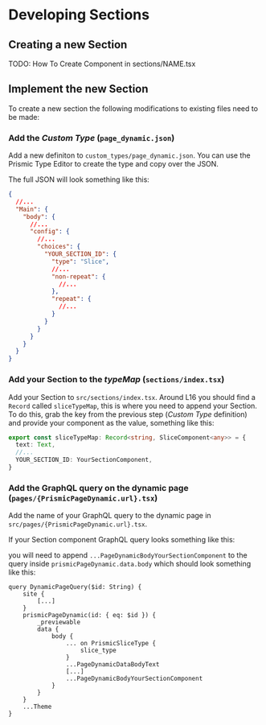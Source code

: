 # Developing Sections

## Creating a new Section

TODO: How To Create Component in sections/NAME.tsx

## Implement the new Section

To create a new section the following modifications to existing files need to be made:

### Add the _Custom Type_ (`page_dynamic.json`)

Add a new definiton to `custom_types/page_dynamic.json`. You can use the Prismic Type Editor to create the type and copy over the JSON.

The full JSON will look something like this:

```json
{
  //...
  "Main": {
    "body": {
      //...
      "config": {
        //...
        "choices": {
          "YOUR_SECTION_ID": {
            "type": "Slice",
            //...
            "non-repeat": {
              //...
            },
            "repeat": {
              //...
            }
          }
        }
      }
    }
  }
}
```

### Add your Section to the _typeMap_ (`sections/index.tsx`)

Add your Section to `src/sections/index.tsx`. Around L16 you should find a `Record` called `sliceTypeMap`, this is where you need to append your Section.
To do this, grab the key from the previous step (_Custom Type_ definition) and provide your component as the value, something like this:

```typescript
export const sliceTypeMap: Record<string, SliceComponent<any>> = {
  text: Text,
  //...
  YOUR_SECTION_ID: YourSectionComponent,
}
```

### Add the GraphQL query on the dynamic page (`pages/{PrismicPageDynamic.url}.tsx`)

Add the name of your GraphQL query to the dynamic page in `src/pages/{PrismicPageDynamic.url}.tsx`.

If your Section component GraphQL query looks something like this:


you will need to append `...PageDynamicBodyYourSectionComponent` to the query inside `prismicPageDynamic.data.body` which should look something like this:

```
query DynamicPageQuery($id: String) {
    site {
        [...]
    }
    prismicPageDynamic(id: { eq: $id }) {
        _previewable
        data {
            body {
                ... on PrismicSliceType {
                    slice_type
                }
                ...PageDynamicDataBodyText
                [...]
                ...PageDynamicBodyYourSectionComponent
            }
        }
    }
    ...Theme
}
```
